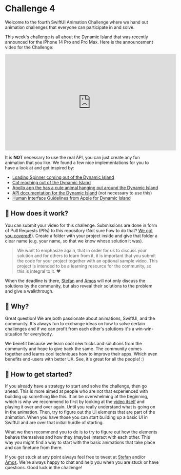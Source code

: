 # Challenge 4

Welcome to the fourth SwiftUI Animation Challenge where we hand out animation challenges that everyone can participate in and solve.

This week's challenge is all about the Dynamic Island that was recently announced for the iPhone 14 Pro and Pro Max. Here is the announcement video for the Challenge:

<p align="center">
 <iframe width="560" height="315" src="https://www.youtube.com/embed/0D3DGeHOhmM" title="YouTube video player" frameborder="0" allow="accelerometer; autoplay; clipboard-write; encrypted-media; gyroscope; picture-in-picture" allowfullscreen></iframe>
</p>

It is **NOT** necessary to use the real API, you can just create any fun animation that you like. We found a few nice implementations for you to have a look at and get inspired by:

- [Loading Spinner coming out of the Dynamic Island](https://twitter.com/_kavsoft/status/1574495379919634433?s=21&t=ZHPdnacfrGmuvpvbPwexpw)
- [Cat reaching out of the Dynamic Island](https://twitter.com/hellojctoon/status/1573348473176723456?s=21&t=QKO3w1MS-6ZvLuWg7Odqlg)
- [Apollo app the has a cute animal hanging out around the Dynamic Island](https://twitter.com/christianselig/status/1570863225234923520?s=21&t=MvVlBM_s63bxjnjHoYi9Vw)
- [API documentation for the Dynamic Island](https://developer.apple.com/documentation/activitykit/displaying-live-data-with-live-activities) (not necessary to use this)
- [Human Interface Guidelines from Apple for Dynamic Island](https://developer.apple.com/design/human-interface-guidelines/components/system-experiences/live-activities/)

## 🤔 How does it work?

You can submit your video for this challenge. Submissions are done in form of Pull Requests (PRs) to this repository (Not sure how to do that? [We got you covered!](https://opensource.com/article/19/7/create-pull-request-github)). Create a folder with your project inside and give that folder a clear name (e.g. your name, so that we know whose solution it was).

> We want to emphasize again, that in order for us to discuss your solution and for others to learn from it, it is important that you submit the code for your project together with an optional sample video. This project is intended to be a learning resource for the community, so this is integral to it. ❤️

When the deadline is there, [Stefan](https://twitter.com/stefanjblos) and [Amos](https://twitter.com/amos_gyamfi) will not only discuss the solutions by the community, but also reveal their solutions to the problem and give a walkthrough.

## 🤨 Why?

Great question! We are both passionate about animations, SwiftUI, and the community. It's always fun to exchange ideas on how to solve certain challenges and if we can profit from each other's solutions it's a win-win-situation for everybody.

We benefit because we learn cool new tricks and solutions from the community and hope to give back the same. The community comes together and learns cool techniques how to improve their apps. Which even benefits end-users with better UX. See, it's great for all the people! :)

## 🤠 How to get started?

If you already have a strategy to start and solve the challenge, then go ahead. This is more aimed at people who are not that experienced with building up something like this. It an be overwhelming at the beginning, which is why we recommend to first by looking at the [video itself](./challenge-2-video.mov) and playing it over and over again. Until you really understand what is going on in the animation. Then, try to figure out the UI elements that are part of the animation. When you have those you can start building up a basic UI in SwiftUI and are over that initial hurdle of starting.

What we then recommend you to do is to try to figure out how the elements behave themselves and how they (maybe) interact with each other. This way you might find a way to start with the basic animations that take place and can finetune from there.

If you get stuck at any point always feel free to tweet at [Stefan](https://twitter.com/stefanjblos) and/or [Amos](https://twitter.com/amos_gyamfi). We're always happy to chat and help you when you are stuck or have questions. Good luck in the challenge!
